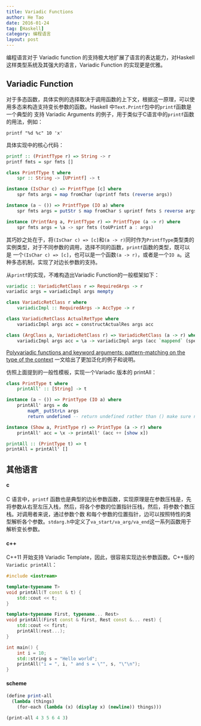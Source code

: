```yaml
---
title: Variadic Functions
author: He Tao
date: 2016-01-24
tag: [Haskell]
category: 编程语言
layout: post
---
```


编程语言对于 Variadic function 的支持极大地扩展了语言的表达能力，对Haskell这样类型系统及其强大的语言，Variadic Function 的实现更是优雅。

Variadic Function
-----------------

对于多态函数，具体实例的选择取决于调用函数的上下文，根据这一原理，可以使用多态来构造支持变长参数的函数。Haskell 中`Text.Printf`包中的`printf`函数是一个典型的
支持 Variadic Arguments 的例子，用于类似于C语言中的`printf`函数的用法，例如：

    printf "%d %c" 10 'x'

具体实现中的核心代码：

~~~haskell
printf :: (PrintfType r) => String ‐> r
printf fmts = spr fmts []

class PrintfType t where
    spr :: String ‐> [UPrintf] ‐> t

instance (IsChar c) => PrintfType [c] where
    spr fmts args = map fromChar (uprintf fmts (reverse args))

instance (a ~ ()) => PrintfType (IO a) where
    spr fmts args = putStr $ map fromChar $ uprintf fmts $ reverse args

instance (PrintfArg a, PrintfType r) => PrintfType (a -> r) where
    spr fmts args = \a ‐> spr fmts (toUPrintf a : args)
~~~

其巧妙之处在于，将`(IsChar c) => [c]`和`(a -> r)`同时作为`PrintfType`类型类的实例类型，对于不同参数的调用，选择不同的函数，`printf`函数的类型，既可以是
一个`(IsChar c) => [c]`，也可以是一个函数`(a -> r)`，或者是一个`IO a`。这种多态机制，实现了对边长参数的支持。

从`printf`的实现，不难构造出Variadic Function的一般框架如下：

~~~haskell
variadic :: VariadicRetClass r => RequiredArgs -> r
variadic args = variadicImpl args mempty

class VariadicRetClass r where
    variadicImpl :: RequiredArgs -> AccType -> r

class VariadicRetClass ActualRetType where
    variadicImpl args acc = constructActualRes args acc

class (ArgClass a, VariadicRetClass r) => VariadicRetClass (a -> r) where
    variadicImpl args acc = \a -> variadicImpl args (acc `mappend` (specialize a))
~~~

[Polyvariadic functions and keyword arguments: pattern-matching on the type of the context](http://okmij.org/ftp/Haskell/polyvariadic.html) 一文给出了更加泛化的例子和说明。

仿照上面提到的一般性模板，实现一个Variadic 版本的 printAll：

~~~haskell
class PrintType t where
    printAll' :: [String] -> t

instance (a ~ ()) => PrintType (IO a) where
    printAll' args = do
        mapM_ putStrLn args
        return undefined -- return undefined rather than () make sure nobody uses it.

instance (Show a, PrintType r) => PrintType (a -> r) where
    printAll' acc = \x -> printAll' (acc ++ [show x])

printAll :: (PrintType t) => t
printAll = printAll' []
~~~

其他语言
------

#### c

C 语言中，`printf` 函数也是典型的边长参数函数，实现原理是在参数压栈是，先将参数从右至左压入栈，然后，将各个参数的位置指针压栈，然后，将参数个数压栈。对调用者来说，通过参数个数
和每个参数的位置指针，边可以按照特性的类型解析各个参数。`stdarg.h`中定义了`va_start/va_arg/va_end`这一系列函数用于解析变长参数。

#### c++

C++11 开始支持 Variadic Template，因此，很容易实现边长参数函数。C++版的`Variadic printAll`：

~~~cpp
#include <iostream>

template<typename T>
void printAll(T const & t) {
    std::cout << t;
}

template<typename First, typename... Rest>
void printAll(First const & first, Rest const &... rest) {
    std::cout << first;
    printAll(rest...);
}

int main() {
    int i = 10;
    std::string s = "Hello world";
    printAll("i = ", i, " and s = \"", s, "\"\n");
}
~~~

#### scheme

~~~scheme
(define print‐all
  (lambda (things)
    (for‐each (lambda (x) (display x) (newline)) things)))

(print‐all 4 3 5 6 4 3)
~~~

